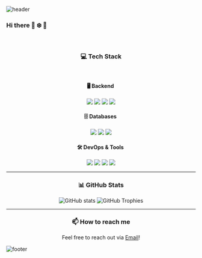 ![header](https://capsule-render.vercel.app/api?type=Waving&text=Hello%World!&animation=fadeIn)
### Hi there 👋 ❄️ 🐯

<br>

<div align="center">
  
  ### :computer: **Tech Stack**
</div>

<br>

<div align="center">

#### 🖥️ **Backend** <span style="display:inline-block">
<img src="https://img.shields.io/badge/Java-007396?style=for-the-badge&logo=java&logoColor=white">
<img src="https://img.shields.io/badge/Spring-6DB33F?style=for-the-badge&logo=spring&logoColor=white">
<img src="https://img.shields.io/badge/Python-3776AB?style=for-the-badge&logo=python&logoColor=white">
<img src="https://img.shields.io/badge/FastAPI-009688?style=for-the-badge&logo=fastAPI&logoColor=white">
</span>

<br>

#### 🗄️ **Databases** <span style="display:inline-block">
<img src="https://img.shields.io/badge/MySQL-4479A1?style=for-the-badge&logo=MySQL&logoColor=white">
<img src="https://img.shields.io/badge/MariaDB-003545?style=for-the-badge&logo=MariaDB&logoColor=white">
<img src="https://img.shields.io/badge/PostgreSQL-4169E1?style=for-the-badge&logo=PostgreSQL&logoColor=white">
</span>

<br>

#### 🛠️ **DevOps & Tools** <span style="display:inline-block">
<img src="https://img.shields.io/badge/Docker-2496ED?style=for-the-badge&logo=docker&logoColor=white">
<img src="https://img.shields.io/badge/Jenkins-D24939?style=for-the-badge&logo=jenkins&logoColor=white">
<img src="https://img.shields.io/badge/github-181717?style=for-the-badge&logo=github&logoColor=white">
<img src="https://img.shields.io/badge/AWS-232F3E?style=for-the-badge&logo=aws&logoColor=white">
</span>

</div>

---

<div align="center">
  
### 📊 **GitHub Stats**
</div>
<div align="center">
  
![GitHub stats](https://github-readme-stats.vercel.app/api?username=wintiger98&show_icons=true&theme=transparent)
![GitHub Trophies](https://github-profile-trophy.vercel.app/?username=wintiger98&theme=onedark)

</div>

---

<div align="center">
  
### 📫 **How to reach me**
Feel free to reach out via [Email](mailto:inyub98@google.com)!

</div>

![footer](https://capsule-render.vercel.app/api?type=waving&color=0:6dd5fa,100:2980b9&height=150&section=footer)
